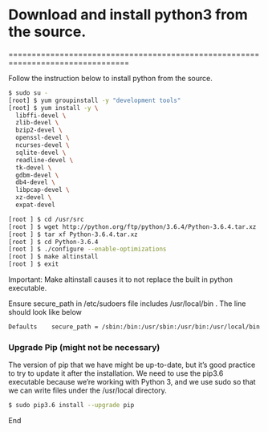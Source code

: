 # Download and install python3 from the source.
================================================================================

Follow the instruction below to install python from the source.

```bash
$ sudo su -
[root] $ yum groupinstall -y "development tools"
[root] $ yum install -y \
  libffi-devel \
  zlib-devel \
  bzip2-devel \
  openssl-devel \
  ncurses-devel \
  sqlite-devel \
  readline-devel \
  tk-devel \
  gdbm-devel \
  db4-devel \
  libpcap-devel \
  xz-devel \
  expat-devel

[root ] $ cd /usr/src
[root ] $ wget http://python.org/ftp/python/3.6.4/Python-3.6.4.tar.xz
[root ] $ tar xf Python-3.6.4.tar.xz
[root ] $ cd Python-3.6.4
[root ] $ ./configure --enable-optimizations
[root ] $ make altinstall
[root ] $ exit
```

Important:
Make altinstall causes it to not replace the built in python executable.

Ensure secure_path in /etc/sudoers file includes /usr/local/bin . The line should look like below

```bash
Defaults    secure_path = /sbin:/bin:/usr/sbin:/usr/bin:/usr/local/bin
```

### Upgrade Pip (might not be necessary)
The version of pip that we have might be up-to-date, but it’s good practice to try to update it after the installation. We need to use the pip3.6 executable because we’re working with Python 3, and we use sudo so that we can write files under the /usr/local directory.

```bash
$ sudo pip3.6 install --upgrade pip
```

End
